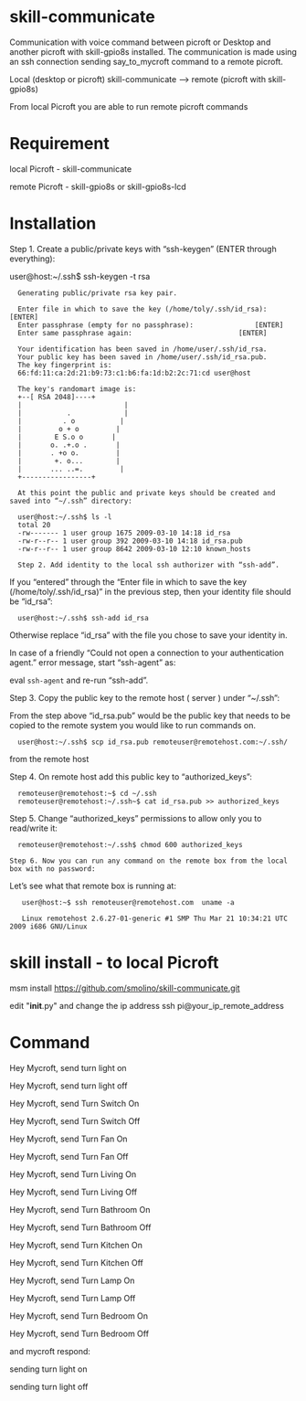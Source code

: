 # skill-communicate

Communication with voice command between picroft or Desktop and another picroft with skill-gpio8s installed.
The communication is made using an ssh connection sending say_to_mycroft command to a remote picroft.

Local (desktop or picroft) skill-communicate --> remote (picroft with skill-gpio8s)

From local Picroft you are able to run remote picroft commands


# Requirement

local Picroft - skill-communicate

remote Picroft - skill-gpio8s or skill-gpio8s-lcd


# Installation


Step 1. Create a public/private keys with “ssh-keygen” (ENTER through everything):

 user@host:~/.ssh$ ssh-keygen -t rsa
 
      Generating public/private rsa key pair.
 
      Enter file in which to save the key (/home/toly/.ssh/id_rsa): 		[ENTER]
      Enter passphrase (empty for no passphrase): 				[ENTER]
      Enter same passphrase again: 							[ENTER]
 
      Your identification has been saved in /home/user/.ssh/id_rsa.
      Your public key has been saved in /home/user/.ssh/id_rsa.pub.
      The key fingerprint is:
      66:fd:11:ca:2d:21:b9:73:c1:b6:fa:1d:b2:2c:71:cd user@host
 
      The key's randomart image is:
      +--[ RSA 2048]----+
      |                         |
      |           .             |
      |          . o           |
      |         o + o         |
      |        E S.o o       |
      |       o. .+.o .       |
      |       . +o o.         |
      |        +. o...        |
      |       ... ..=.         |
      +-----------------+
      
      At this point the public and private keys should be created and saved into “~/.ssh” directory:

      user@host:~/.ssh$ ls -l
      total 20
      -rw------- 1 user group 1675 2009-03-10 14:18 id_rsa
      -rw-r--r-- 1 user group 392 2009-03-10 14:18 id_rsa.pub
      -rw-r--r-- 1 user group 8642 2009-03-10 12:10 known_hosts
      
      Step 2. Add identity to the local ssh authorizer with “ssh-add”.

If you “entered” through the “Enter file in which to save the key (/home/toly/.ssh/id_rsa)” in the previous step, then your identity file should be “id_rsa”:

      user@host:~/.ssh$ ssh-add id_rsa
Otherwise replace “id_rsa” with the file you chose to save your identity in.

In case of a friendly “Could not open a connection to your authentication agent.” error message, start “ssh-agent” as:

eval `ssh-agent`
and re-run “ssh-add”.

Step 3. Copy the public key to the remote host ( server ) under “~/.ssh”:

From the step above “id_rsa.pub” would be the public key that needs to be copied to the remote system you would like to run commands on.

      user@host:~/.ssh$ scp id_rsa.pub remoteuser@remotehost.com:~/.ssh/
from the remote host

Step 4. On remote host add this public key to “authorized_keys”:

      remoteuser@remotehost:~$ cd ~/.ssh
      remoteuser@remotehost:~/.ssh~$ cat id_rsa.pub >> authorized_keys
Step 5. Change “authorized_keys” permissions to allow only you to read/write it:

      remoteuser@remotehost:~/.ssh$ chmod 600 authorized_keys
      
    Step 6. Now you can run any command on the remote box from the local box with no password:

Let’s see what that remote box is running at:

       user@host:~$ ssh remoteuser@remotehost.com  uname -a
 
       Linux remotehost 2.6.27-01-generic #1 SMP Thu Mar 21 10:34:21 UTC 2009 i686 GNU/Linux  
       
# skill install - to local Picroft

msm install https://github.com/smolino/skill-communicate.git

edit "__init__.py" and change the ip address ssh pi@your_ip_remote_address

# Command

Hey Mycroft, send turn light on

Hey Mycroft, send turn light off

Hey Mycroft, send Turn Switch On

Hey Mycroft, send Turn Switch Off

Hey Mycroft, send Turn Fan On

Hey Mycroft, send Turn Fan Off

Hey Mycroft, send Turn Living On

Hey Mycroft, send Turn Living Off

Hey Mycroft, send Turn Bathroom On

Hey Mycroft, send Turn Bathroom Off

Hey Mycroft, send Turn Kitchen On

Hey Mycroft, send Turn Kitchen Off

Hey Mycroft, send Turn Lamp On

Hey Mycroft, send Turn Lamp Off

Hey Mycroft, send Turn Bedroom On

Hey Mycroft, send Turn Bedroom Off

and mycroft respond:

sending turn light on

sending turn light off


